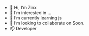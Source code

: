 - 👋 Hi, I’m Zinx
- 👀 I’m interested in ...
- 🌱 I’m currently learning js
- 💞️ I’m looking to collaborate on Soon.
- 📫 Developer

<!---
ZinxDeveloper/ZinxDeveloper is a ✨ special ✨ repository because its `README.md` (this file) appears on your GitHub profile.
You can click the Preview link to take a look at your changes.
--->
